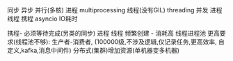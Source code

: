 同步 异步 并行(多核)
进程 multiprocessing 线程(没有GIL) threading 并发 进程 线程 携程 asyncio IO耗时

携程- 必须等待完成(另类的同步)
进程 线程 频繁创建 - 消耗高 线程进程池 更高要求(线程池不够): 生产者-消费者, (100000级,不涉及逻辑,仅记录任务,更高效率, 自定义,kafka,消息中间件)
分布式(集群)增加资源(单机器变多机器)
